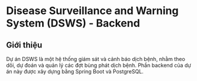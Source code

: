 # Disease Surveillance and Warning System (DSWS) - Backend
## Giới thiệu
Dự án DSWS là một hệ thống giám sát và cảnh báo dịch bệnh, nhằm theo dõi, dự đoán và quản lý các đợt bùng phát dịch bệnh.
Phần backend của dự án này được xây dựng bằng Spring Boot và PostgreSQL.
